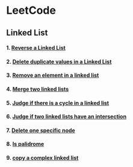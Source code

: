 # LeetCode

## Linked List

#### 1. [Reverse a Linked List](https://github.com/Vivian-Meng/LeetCode/blob/master/reverse_linkedl.py)

#### 2. [Delete duplicate values in a Linked List](https://github.com/Vivian-Meng/LeetCode/blob/master/deleteDuplicates.py)

#### 3. [Remove an element in a linked list](https://github.com/Vivian-Meng/LeetCode/blob/master/remove_elements.py)

#### 4. [Merge two linked lists](https://github.com/Vivian-Meng/LeetCode/blob/master/merge_linkedlist.py)

#### 5. [Judge if there is a cycle in a linked list](https://github.com/Vivian-Meng/LeetCode/blob/master/cycle.py)

#### 6. [Judge if two linked lists have an intersection](https://github.com/Vivian-Meng/LeetCode/blob/master/intersection_Linkedlist.py)

#### 7. [Delete one specific node](https://github.com/Vivian-Meng/LeetCode/blob/master/deleteNode.py)

#### 8. [Is palidrome](https://github.com/Vivian-Meng/LeetCode/blob/master/isPalidrome.py)

#### 9. [copy a complex linked list](https://github.com/Vivian-Meng/LeetCode/blob/master/complex_linkedlist_hash.py)
